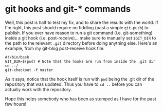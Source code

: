 git hooks and git-* commands
============================

Well, this post is half to test my fix, and to share the results with the world. If I'm right, this post should require no fiddling (past a simple `git-push`) to publish. If you ever have reason to run a git command (i.e. git-something) inside a git hook (i.e. post-receive)... make sure to manually set `$GIT_DIR` to the path to the relevant `.git` directory before doing anything else. Here's an example, from my git-blog post-receive hook file:

    #!/bin/bash
    GIT_DIR=$(pwd) # Note that the hooks are run from inside the .git dir
    cd ../
    git-checkout -f master

As it says, notice that the hook itself is run with `pwd` being the .git dir of the repository that was updated. Thus you have to `cd ..` before you can actually work with the repository.

Hope this helps somebody who has been as stumped as I have for the past few hours!